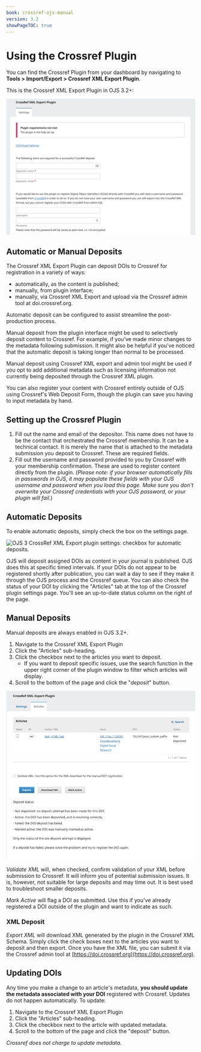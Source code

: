 ```yaml
---
book: crossref-ojs-manual
version: 3.2
showPageTOC: true
---
```

# Using the Crossref Plugin

You can find the Crossref Plugin from your dashboard by navigating to **Tools > Import/Export > Crossref XML Export Plugin**.

This is the Crossref XML Export Plugin in OJS 3.2+:

![OJS 3 CrossRef XML Export Plugin: settings tab screen.](./assets/crossref3.2-plugin.png)

## Automatic or Manual Deposits
The Crossref XML Export Plugin can deposit DOIs to Crossref for registration in a variety of ways:

- automatically, as the content is published;
- manually, from plugin interface;
- manually, via Crossref XML Export and upload via the Crossref admin tool at doi.crossref.org.

Automatic deposit can be configured to assist streamline the post-production process.

Manual deposit from the plugin interface might be used to selectively deposit content to Crossref. For example, if you’ve made minor changes to the metadata following submission. It might also be helpful if you’ve noticed that the automatic deposit is taking longer than normal to be processed.

Manual deposit using Crossref XML export and admin tool might be used if you opt to add additional metadata such as licensing information not currently being deposited through the Crossref XML plugin.

You can also register your content with Crossref entirely outside of OJS using Crossref's Web Deposit Form, though the plugin can save you having to input metadata by hand.

## Setting up the Crossref Plugin

1. Fill out the name and email of the depositor. This name does not have to be the contact that orchestrated the Crossref membership. It can be a technical contact. It is merely the name that is attached to the metadata submission you deposit to Crossref. These are required fields.
2. Fill out the username and password provided to you by Crossref with your membership confirmation. These are used to register content directly from the plugin. (_Please note: if your browser automatically fills in passwords in OJS, it may populate these fields with your OJS username and password when you load this page. Make sure you don't overwrite your Crossref credentials with your OJS password, or your plugin will fail._)

## Automatic Deposits

To enable automatic deposits, simply check the box on the settings page.

![OJS 3 CrossRef XML Export plugin settings: checkbox for automatic deposits.](./assets/autoDeposit-02.png)

OJS will deposit assigned DOIs as content in your journal is published. OJS does this at specific timed intervals. If your DOIs do not appear to be registered shortly after publication, you can wait a day to see if they make it through the OJS process and the Crossref queue. You can also check the status of your DOI by clicking the "Articles" tab at the top of the Crossref plugin settings page. You'll see an up-to-date status column on the right of the page.

## Manual Deposits

Manual deposits are always enabled in OJS 3.2+.

1. Navigate to the Crossref XML Export Plugin
2. Click the "Articles" sub-heading.
3. Click the checkbox next to the articles you want to deposit.
   - If you want to deposit specific issues, use the search function in the upper right corner of the plugin window to filter which articles will display.
4. Scroll to the bottom of the page and click the "*deposit*" button.

![OJS 3 CrossRef XML Export plugin settings: Articles tab screen.](./assets/crossref3.2-exportplugin.png)

*Validate XML* will, when checked, confirm validation of your XML before submission to Crossref. It will inform you of potential submission issues. It is, however, not suitable for large deposits and may time out. It is best used to troubleshoot smaller deposits.

*Mark Active* will flag a DOI as submitted. Use this if you've already registered a DOI outside of the plugin and want to indicate as such.

### XML Deposit

*Export XML* will download XML generated by the plugin in the Crossref XML Schema. Simply click the check boxes next to the articles you want to deposit and then export. Once you have the XML file, you can submit it via the Crossref admin tool at [https://doi.crossref.org](https://doi.crossref.org).

## Updating DOIs

Any time you make a change to an article's metadata, **you should update the metadata associated with your DOI** registered with Crossref. Updates do not happen automatically. To update:

1. Navigate to the Crossref XML Export Plugin
2. Click the "Articles" sub-heading.
3. Click the checkbox next to the article with updated metadata.
4. Scroll to the bottom of the page and click the "deposit" button.

_Crossref does not charge to update metadata._
